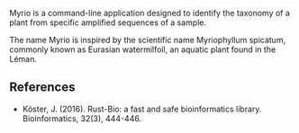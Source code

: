 Myrio is a command-line application designed to identify the taxonomy of a plant from specific amplified sequences of a sample.

The name Myrio is inspired by the scientific name Myriophyllum spicatum, commonly known as Eurasian watermilfoil, an aquatic plant found in the Léman.

## References
* Köster, J. (2016). Rust-Bio: a fast and safe bioinformatics library. Bioinformatics, 32(3), 444-446.
